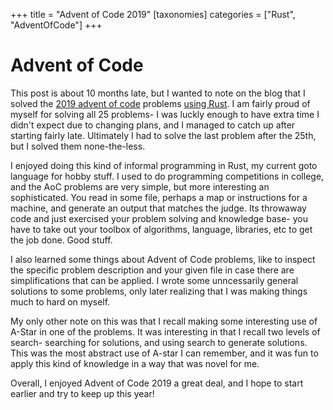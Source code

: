 +++
title = "Advent of Code 2019"
[taxonomies]
categories = ["Rust", "AdventOfCode"]
+++
# Advent of Code
This post is about 10 months late, but I wanted to note on the blog that I solved the
[2019 advent of code](https://adventofcode.com/) problems
[using Rust](https://github.com/nsmryan/advent_of_code_2019). I am fairly
proud of myself for solving all 25 problems- I was luckly enough to have extra
time I didn't expect due to changing plans, and I managed to catch up after starting
fairly late. Ultimately I had to solve the last problem after the 25th, but I solved
them none-the-less.


I enjoyed doing this kind of informal programming in Rust, my current goto language for
hobby stuff. I used to do programming competitions in college, and the AoC problems
are very simple, but more interesting an sophisticated. You read in some file, perhaps
a map or instructions for a machine, and generate an output that matches the judge.
Its throwaway code and just exercised your problem solving and knowledge base- you
have to take out your toolbox of algorithms, language, libraries, etc to get the
job done. Good stuff.


I also learned some things about Advent of Code problems, like to inspect the
specific problem description and your given file in case there are simplifications
that can be applied. I wrote some unncessarily general solutions to some problems, only
later realizing that I was making things much to hard on myself.


My only other note on this was that I recall making some interesting use of A-Star in one of
the problems. It was interesting in that I recall two levels of search- searching for solutions,
and using search to generate solutions. This was the most abstract use of A-star I can remember,
and it was fun to apply this kind of knowledge in a way that was novel for me.


Overall, I enjoyed Advent of Code 2019 a great deal, and I hope to start earlier and try to
keep up this year!
